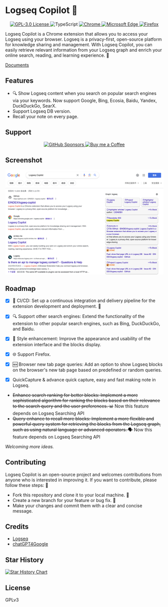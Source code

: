 # Logseq Copilot 🚀

<p align="center">
  <a href="LICENSE" target="_blank">
    <img alt="GPL-3.0 License" src="https://img.shields.io/github/license/eindex/logseq-copilot.svg?style=flat-square" />
  </a>

  <!-- TypeScript Badge -->
  <img alt="TypeScript" src="https://img.shields.io/badge/-TypeScript-blue?style=flat-square&logo=typescript&logoColor=white" />

  <a href="https://chrome.google.com/webstore/detail/hihgfcgbmnbomabfdbajlbpnacndeihl" target="_blank">
    <img alt="Chrome" src="https://img.shields.io/chrome-web-store/stars/hihgfcgbmnbomabfdbajlbpnacndeihl?color=blue&label=Chrome&style=flat-square&logo=google-chrome&logoColor=white" />
  </a>

  <a href="https://microsoftedge.microsoft.com/addons/detail/logseq-copilot/ebigopegbohijaikegebaaboaomaifoi" target="_blank">
    <img alt="Microsoft Edge" src="https://img.shields.io/badge/Microsoft%20Edge-gray?style=flat-square&logo=microsoftedge">
  </a>

  <a href="https://addons.mozilla.org/en-US/firefox/addon/logseq-copilot/" target="_blank">
    <img alt="Firefox" src="https://img.shields.io/amo/stars/logseq-copilot?color=orange&label=Firefox&style=flat-square&logo=firefox&logoColor=white" />
  </a>
</p>


Logseq Copilot is a Chrome extension that allows you to access your Logseq using your browser. Logseq is a privacy-first, open-source platform for knowledge sharing and management. With Logseq Copilot, you can easily retrieve relevant information from your Logseq graph and enrich your online search, reading, and learning experience. 🧠

[Documents](https://logseq-copilot.eindex.me)

## Features

- 🔍 Show Logseq content when you search on popular search engines via your keywords. Now support Google, Bing, Ecosia, Baidu, Yandex, DuckDuckGo, SearX.
- Support Logseq DB version.
- Recall your note on every page.

## Support
<p align="center">
   <a href="https://img.shields.io/github/sponsors/eindex" target="_blank">
      <img alt="GitHub Sponsors" src="https://img.shields.io/github/sponsors/eindex?style=flat-square&logo=github">
   </a>
  <a href="https://www.buymeacoffee.com/eindex" target="_blank">
    <img alt="Buy me a Coffee" src="https://img.shields.io/badge/Buy%20me%20a%20coffee-gray?style=flat-square&logo=buymeacoffee">
  </a>
</p>

## Screenshot

![](docs/screenshots/screenshot.png)

## Roadmap

- [x] 🚦 CI/CD: Set up a continuous integration and delivery pipeline for the extension development and deployment. 🚦

- [x] 🔍 Support other search engines: Extend the functionality of the extension to other popular search engines, such as Bing, DuckDuckGo, and Baidu. 
- [x] 💅 Style enhancement: Improve the appearance and usability of the extension interface and the blocks display.
- [x] 🌐 Support Firefox.
- [x] 🆕 Browser new tab page queries: Add an option to show Logseq blocks on the browser's new tab page based on predefined or random queries. 
- [x] QuickCapture & advance quick capture, easy and fast making note in Logseq.

- ~~Enhance search ranking for better blocks: Implement a more sophisticated algorithm for ranking the blocks based on their relevance to the search query and the user preferences. 📊~~ Now this feature depends on Logseq Searching API
- ~~Query enhance to recall more blocks: Implement a more flexible and powerful query system for retrieving the blocks from the Logseq graph, such as using natural language or advanced operators. 🗣️~~ Now this feature depends on Logseq Searching API

_Welcoming more ideas._

## Contributing

Logseq Copilot is an open-source project and welcomes contributions from anyone who is interested in improving it. If you want to contribute, please follow these steps: 🙌

- Fork this repository and clone it to your local machine. 🍴
- Create a new branch for your feature or bug fix. 🌿
- Make your changes and commit them with a clear and concise message.



## Credits

- [Logseq](https://logseq.com)
- [chatGPT4Google](https://github.com/wong2/chatgpt-google-extension)

## Star History

[![Star History Chart](https://api.star-history.com/svg?repos=eindex/logseq-copilot&type=Date)](https://star-history.com/#eindex/logseq-copilot&Date)

## License

GPLv3

